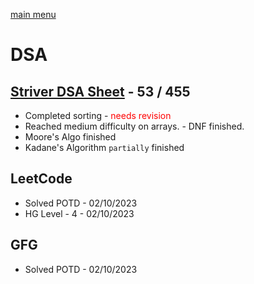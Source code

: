 [main menu](./README.md)

# DSA 
## [Striver DSA Sheet](https://takeuforward.org/strivers-a2z-dsa-course/strivers-a2z-dsa-course-sheet-2/) - 53 / 455
- Completed sorting - <span style="color:red">needs revision</span>
- Reached medium difficulty on arrays. - DNF finished.
- Moore's Algo finished
- Kadane's Algorithm `partially` finished
## LeetCode
- Solved POTD - 02/10/2023
- HG Level - 4 - 02/10/2023
## GFG
- Solved POTD -  02/10/2023
